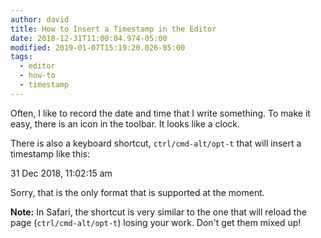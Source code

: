 ```yaml
---
author: david
title: How to Insert a Timestamp in the Editor
date: 2018-12-31T11:00:04.974-05:00
modified: 2019-01-07T15:19:20.026-05:00
tags:
  - editor
  - how-to
  - timestamp
---
```


Often, I like to record the date and time that I write something. To make it easy, there is an icon in the toolbar. It looks like a clock.

There is also a keyboard shortcut, `ctrl/cmd-alt/opt-t` that will insert a timestamp like this:

31 Dec 2018, 11:02:15 am

Sorry, that is the only format that is supported at the moment.

**Note:** In Safari, the shortcut is very similar to the one that will reload the page (`ctrl/cmd-alt/opt-t`) losing your work. Don't get them mixed up!